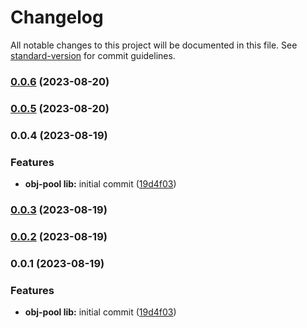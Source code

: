 # Changelog

All notable changes to this project will be documented in this file. See [standard-version](https://github.com/conventional-changelog/standard-version) for commit guidelines.

### [0.0.6](https://github.com/stain-win/obj-pool/compare/0.0.5...0.0.6) (2023-08-20)

### [0.0.5](https://github.com/stain-win/obj-pool/compare/v0.0.4...v0.0.5) (2023-08-20)

### 0.0.4 (2023-08-19)


### Features

* **obj-pool lib:** initial commit ([19d4f03](https://github.com/stain-win/obj-pool/commit/19d4f03a4561408237cc242bfe672ffd35eec530))

### [0.0.3](https://github.com/stain-win/obj-pool/compare/0.0.2...0.0.3) (2023-08-19)

### [0.0.2](https://github.com/stain-win/obj-pool/compare/0.0.1...0.0.2) (2023-08-19)

### 0.0.1 (2023-08-19)


### Features

* **obj-pool lib:** initial commit ([19d4f03](https://github.com/stain-win/obj-pool/commit/19d4f03a4561408237cc242bfe672ffd35eec530))
